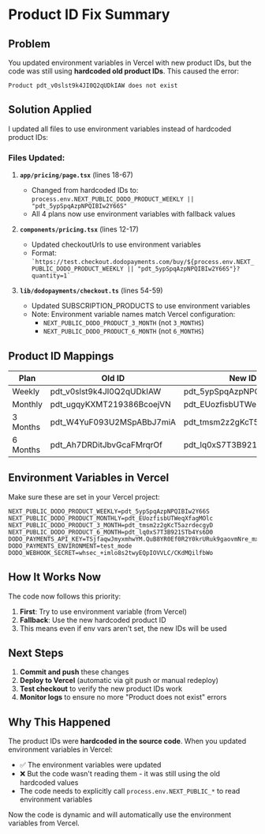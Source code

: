 # Product ID Fix Summary

## Problem
You updated environment variables in Vercel with new product IDs, but the code was still using **hardcoded old product IDs**. This caused the error:
```
Product pdt_v0slst9k4JI0Q2qUDkIAW does not exist
```

## Solution Applied
I updated all files to use environment variables instead of hardcoded product IDs:

### Files Updated:

1. **`app/pricing/page.tsx`** (lines 18-67)
   - Changed from hardcoded IDs to: `process.env.NEXT_PUBLIC_DODO_PRODUCT_WEEKLY || "pdt_5ypSpqAzpNPQIBIw2Y66S"`
   - All 4 plans now use environment variables with fallback values

2. **`components/pricing.tsx`** (lines 12-17)
   - Updated checkoutUrls to use environment variables
   - Format: `` `https://test.checkout.dodopayments.com/buy/${process.env.NEXT_PUBLIC_DODO_PRODUCT_WEEKLY || "pdt_5ypSpqAzpNPQIBIw2Y66S"}?quantity=1` ``

3. **`lib/dodopayments/checkout.ts`** (lines 54-59)
   - Updated SUBSCRIPTION_PRODUCTS to use environment variables
   - Note: Environment variable names match Vercel configuration:
     - `NEXT_PUBLIC_DODO_PRODUCT_3_MONTH` (not `3_MONTHS`)
     - `NEXT_PUBLIC_DODO_PRODUCT_6_MONTH` (not `6_MONTHS`)

## Product ID Mappings

| Plan | Old ID | New ID | Environment Variable |
|------|--------|--------|---------------------|
| Weekly | pdt_v0slst9k4JI0Q2qUDkIAW | pdt_5ypSpqAzpNPQIBIw2Y66S | NEXT_PUBLIC_DODO_PRODUCT_WEEKLY |
| Monthly | pdt_ugqyKXMT219386BcoejVN | pdt_EUozfisbUTWeqXfagMOlc | NEXT_PUBLIC_DODO_PRODUCT_MONTHLY |
| 3 Months | pdt_W4YuF093U2MSpABbJ7miA | pdt_tmsm2z2gKcT5azrdecgyD | NEXT_PUBLIC_DODO_PRODUCT_3_MONTH |
| 6 Months | pdt_Ah7DRDitJbvGcaFMrqrOf | pdt_lq0xS7T3B921STb4Ys6D0 | NEXT_PUBLIC_DODO_PRODUCT_6_MONTH |

## Environment Variables in Vercel

Make sure these are set in your Vercel project:
```env
NEXT_PUBLIC_DODO_PRODUCT_WEEKLY=pdt_5ypSpqAzpNPQIBIw2Y66S
NEXT_PUBLIC_DODO_PRODUCT_MONTHLY=pdt_EUozfisbUTWeqXfagMOlc
NEXT_PUBLIC_DODO_PRODUCT_3_MONTH=pdt_tmsm2z2gKcT5azrdecgyD
NEXT_PUBLIC_DODO_PRODUCT_6_MONTH=pdt_lq0xS7T3B921STb4Ys6D0
DODO_PAYMENTS_API_KEY=TSjfaqwJmyxmhwYM.QuB8YR0Ef0R2Y0krURuk9gaovmNre_mxhwbukvllmxD9mUQW
DODO_PAYMENTS_ENVIRONMENT=test_mode
DODO_WEBHOOK_SECRET=whsec_+imlo8s2twyEQpIOVVLC/CKdMQilfbWo
```

## How It Works Now

The code now follows this priority:
1. **First**: Try to use environment variable (from Vercel)
2. **Fallback**: Use the new hardcoded product ID
3. This means even if env vars aren't set, the new IDs will be used

## Next Steps

1. **Commit and push** these changes
2. **Deploy to Vercel** (automatic via git push or manual redeploy)
3. **Test checkout** to verify the new product IDs work
4. **Monitor logs** to ensure no more "Product does not exist" errors

## Why This Happened

The product IDs were **hardcoded in the source code**. When you updated environment variables in Vercel:
- ✅ The environment variables were updated
- ❌ But the code wasn't reading them - it was still using the old hardcoded values
- The code needs to explicitly call `process.env.NEXT_PUBLIC_*` to read environment variables

Now the code is dynamic and will automatically use the environment variables from Vercel.











